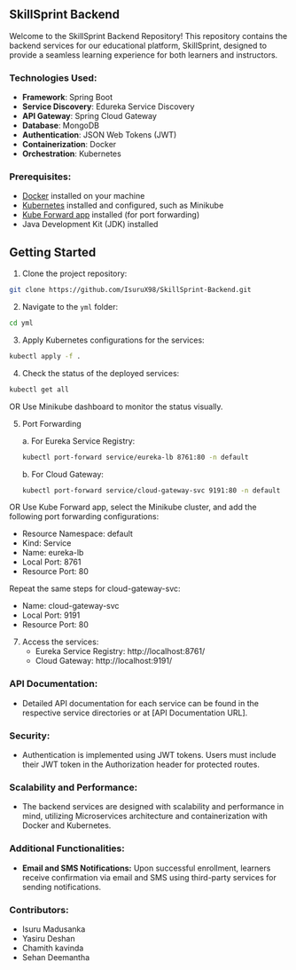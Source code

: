 ## SkillSprint Backend

Welcome to the SkillSprint Backend Repository! This repository contains the backend services for our educational platform, SkillSprint, designed to provide a seamless learning experience for both learners and instructors.

### Technologies Used:
- **Framework**: Spring Boot
- **Service Discovery**: Edureka Service Discovery
- **API Gateway**: Spring Cloud Gateway
- **Database**: MongoDB
- **Authentication**: JSON Web Tokens (JWT)
- **Containerization**: Docker
- **Orchestration**: Kubernetes

### Prerequisites:
- [Docker](https://docs.docker.com/get-docker/) installed on your machine
- [Kubernetes](https://minikube.sigs.k8s.io/docs/start/) installed and configured, such as Minikube
- [Kube Forward app](https://github.com/pixel-point/kube-forwarder) installed (for port forwarding)
- Java Development Kit (JDK) installed

## Getting Started

1. Clone the project repository:

```bash
git clone https://github.com/IsuruX98/SkillSprint-Backend.git
```

2. Navigate to the `yml` folder:

```bash
cd yml
```

3. Apply Kubernetes configurations for the services:

```bash
kubectl apply -f .
```

4. Check the status of the deployed services:

```bash
kubectl get all
```
OR
Use Minikube dashboard to monitor the status visually.

5. Port Forwarding

   a. For Eureka Service Registry:
   ```bash
   kubectl port-forward service/eureka-lb 8761:80 -n default
   ```

   b. For Cloud Gateway:
   ```bash
   kubectl port-forward service/cloud-gateway-svc 9191:80 -n default
   ```
OR
Use Kube Forward app, select the Minikube cluster, and add the following port forwarding configurations:
   - Resource Namespace: default
   - Kind: Service
   - Name: eureka-lb
   - Local Port: 8761
   - Resource Port: 80

   Repeat the same steps for cloud-gateway-svc:
   - Name: cloud-gateway-svc
   - Local Port: 9191
   - Resource Port: 80

7. Access the services:
   - Eureka Service Registry: http://localhost:8761/
   - Cloud Gateway: http://localhost:9191/

### API Documentation:
- Detailed API documentation for each service can be found in the respective service directories or at [API Documentation URL].

### Security:
- Authentication is implemented using JWT tokens. Users must include their JWT token in the Authorization header for protected routes.

### Scalability and Performance:
- The backend services are designed with scalability and performance in mind, utilizing Microservices architecture and containerization with Docker and Kubernetes.

### Additional Functionalities:
- **Email and SMS Notifications:** Upon successful enrollment, learners receive confirmation via email and SMS using third-party services for sending notifications.

### Contributors:
- Isuru Madusanka
- Yasiru Deshan
- Chamith kavinda
- Sehan Deemantha
